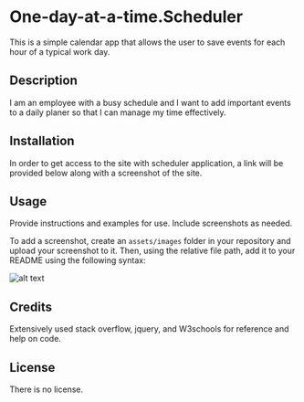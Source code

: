 # One-day-at-a-time.Scheduler

This is a simple calendar app that allows the user to save events for each hour of a typical work day.

## Description
I am an employee with a busy schedule and I want to add important events to a daily planer so that I can manage my time effectively.

## Installation

In order to get access to the site with scheduler application, a link will be provided below along with a screenshot of the site.

## Usage

Provide instructions and examples for use. Include screenshots as needed.

To add a screenshot, create an `assets/images` folder in your repository and upload your screenshot to it. Then, using the relative file path, add it to your README using the following syntax:

![alt text](assets/images/screenshot.png)

## Credits
Extensively used stack overflow, jquery, and W3schools for reference and help on code.
## License

There is no license.
